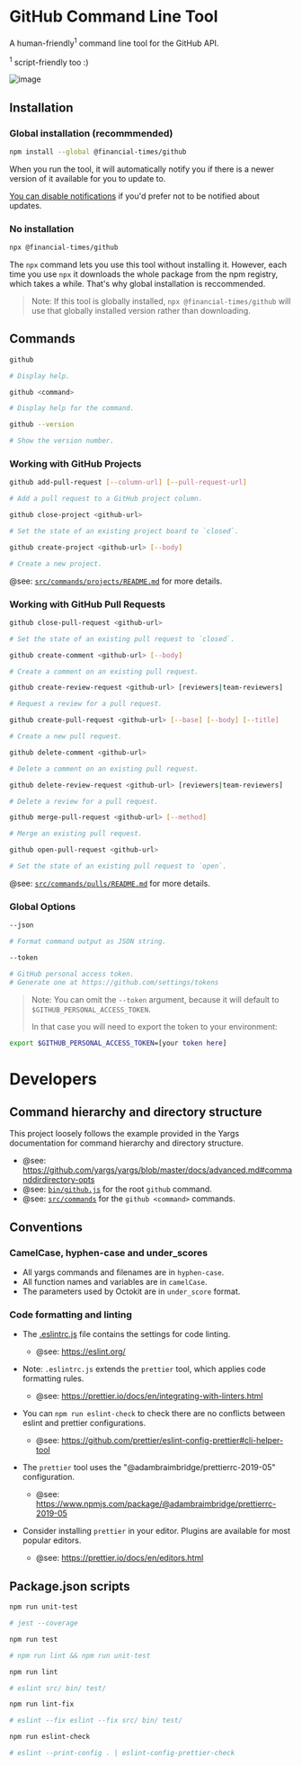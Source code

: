# GitHub Command Line Tool

A human-friendly<sup>1</sup> command line tool for the GitHub API.

<sup>1</sup> script-friendly too :)

![image](https://user-images.githubusercontent.com/224547/57020759-3b3c3480-6c22-11e9-8907-565a929d3cd9.png)

## Installation

### Global installation (recommmended)

```bash
npm install --global @financial-times/github
```

When you run the tool, it will automatically notify you if there is a newer version of it available for you to update to.

[You can disable notifications](https://www.npmjs.com/package/update-notifier#user-settings) if you'd prefer not to be notified about updates.

### No installation

```bash
npx @financial-times/github
```

The `npx` command lets you use this tool without installing it. However, each time you use `npx` it downloads the whole package from the npm registry, which takes a while. That's why global installation is reccommended.

> Note: If this tool is globally installed, `npx @financial-times/github` will use that globally installed version rather than downloading.

## Commands

```bash
github

# Display help.
```

```bash
github <command>

# Display help for the command.
```

```bash
github --version

# Show the version number.
```

### Working with GitHub Projects

```bash
github add-pull-request [--column-url] [--pull-request-url]

# Add a pull request to a GitHub project column.
```

```bash
github close-project <github-url>

# Set the state of an existing project board to `closed`.
```

```bash
github create-project <github-url> [--body]

# Create a new project.
```

@see: [`src/commands/projects/README.md`](https://github.com/Financial-Times/github/blob/master/src/commands/projects/README.md) for more details.

### Working with GitHub Pull Requests

```bash
github close-pull-request <github-url>

# Set the state of an existing pull request to `closed`.
```

```bash
github create-comment <github-url> [--body]

# Create a comment on an existing pull request.
```

```bash
github create-review-request <github-url> [reviewers|team-reviewers]

# Request a review for a pull request.
```

```bash
github create-pull-request <github-url> [--base] [--body] [--title]

# Create a new pull request.
```

```bash
github delete-comment <github-url>

# Delete a comment on an existing pull request.
```

```bash
github delete-review-request <github-url> [reviewers|team-reviewers]

# Delete a review for a pull request.
```

```bash
github merge-pull-request <github-url> [--method]

# Merge an existing pull request.
```

```bash
github open-pull-request <github-url>

# Set the state of an existing pull request to `open`.
```

@see: [`src/commands/pulls/README.md`](https://github.com/Financial-Times/github/blob/master/src/commands/pulls/README.md) for more details.

### Global Options

```bash
--json

# Format command output as JSON string.
```

```bash
--token

# GitHub personal access token.
# Generate one at https://github.com/settings/tokens
```

> Note: You can omit the `--token` argument, because it will default to  `$GITHUB_PERSONAL_ACCESS_TOKEN`.
>
> In that case you will need to export the token to your environment:

```bash
export $GITHUB_PERSONAL_ACCESS_TOKEN=[your token here]
```

# Developers

## Command hierarchy and directory structure

This project loosely follows the example provided in the Yargs documentation for command hierarchy and directory structure.

- @see: https://github.com/yargs/yargs/blob/master/docs/advanced.md#commanddirdirectory-opts
- @see: [`bin/github.js`](https://github.com/Financial-Times/github/blob/master/bin/github.js) for the root `github` command.
- @see: [`src/commands`](https://github.com/Financial-Times/github/blob/master/src/commands/) for the `github <command>` commands.

## Conventions

### CamelCase, hyphen-case and under_scores

- All yargs commands and filenames are in `hyphen-case`.
- All function names and variables are in `camelCase`.
- The parameters used by Octokit are in `under_score` format.

### Code formatting and linting

- The [.eslintrc.js](https://github.com/Financial-Times/github/blob/master/.eslintrc.js) file contains the settings for code linting.

  - @see: https://eslint.org/

- Note: `.eslintrc.js` extends the `prettier` tool, which applies code formatting rules.

  - @see: https://prettier.io/docs/en/integrating-with-linters.html

- You can `npm run eslint-check` to check there are no conflicts between eslint and prettier configurations.

  - @see: https://github.com/prettier/eslint-config-prettier#cli-helper-tool

- The `prettier` tool uses the "@adambraimbridge/prettierrc-2019-05" configuration.

    - @see: https://www.npmjs.com/package/@adambraimbridge/prettierrc-2019-05

- Consider installing `prettier` in your editor. Plugins are available for most popular editors.

  - @see: https://prettier.io/docs/en/editors.html

## Package.json scripts

```bash
npm run unit-test

# jest --coverage
```

```bash
npm run test

# npm run lint && npm run unit-test
```

```bash
npm run lint

# eslint src/ bin/ test/
```

```bash
npm run lint-fix

# eslint --fix eslint --fix src/ bin/ test/
```

```bash
npm run eslint-check

# eslint --print-config . | eslint-config-prettier-check
```
